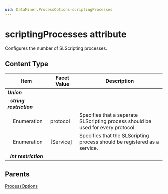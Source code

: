 ```yaml
---
uid: DataMiner.ProcessOptions-scriptingProcesses
---
```


# scriptingProcesses attribute

Configures the number of SLScripting processes.

## Content Type

| Item | Facet Value | Description |
| --- | --- | --- |
| ***Union*** |  |  |
| &#160;&#160;***string restriction*** |  |  |
| &#160;&#160;&#160;&#160;Enumeration | protocol | Specifies that a separate SLScripting process should be used for every protocol. |
| &#160;&#160;&#160;&#160;Enumeration | [Service] | Specifies that the SLScripting process should be registered as a service. |
| &#160;&#160;***int restriction*** |  |  |

## Parents

[ProcessOptions](xref:DataMiner.ProcessOptions)
